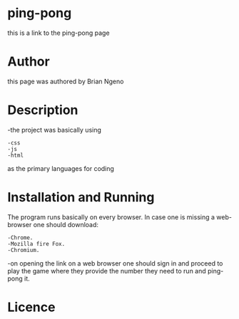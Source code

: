 # ping-pong
this is a link to the ping-pong page
# Author
this page was authored by Brian Ngeno
# Description
-the project was basically using 
~~~
-css
-js
-html 
~~~
as the primary languages for coding
# Installation and Running
The program runs basically on every browser.
In case one is missing a web-browser one should download:
```
-Chrome.
-Mozilla fire Fox.
-Chromium.
```
-on opening the link on a web browser one should sign in and proceed to play the game where they provide the number they need to run and ping-pong it.
# Licence

